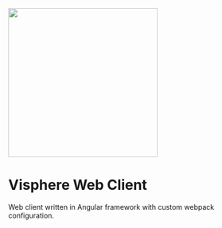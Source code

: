 <img src="https://i.imgur.com/8M69NDc.png" width="300px"/>

# Visphere Web Client

Web client written in Angular framework with custom webpack configuration.
